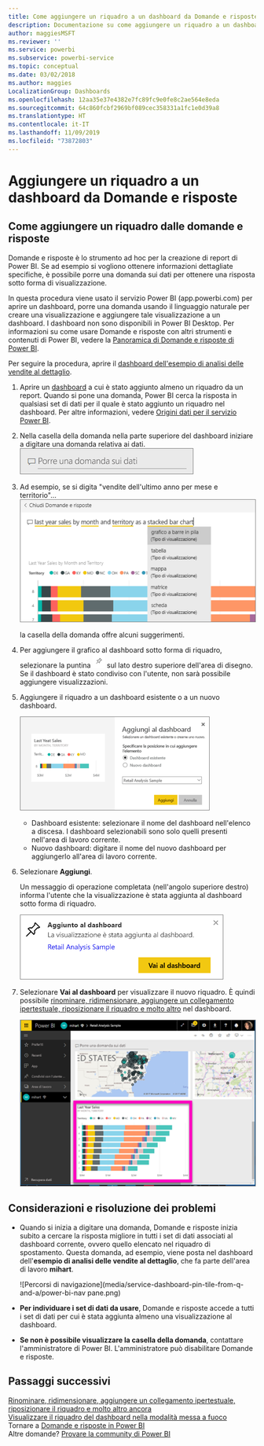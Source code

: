 ```yaml
---
title: Come aggiungere un riquadro a un dashboard da Domande e risposte
description: Documentazione su come aggiungere un riquadro a un dashboard di Power BI nella casella della domanda di Domande e risposte
author: maggiesMSFT
ms.reviewer: ''
ms.service: powerbi
ms.subservice: powerbi-service
ms.topic: conceptual
ms.date: 03/02/2018
ms.author: maggies
LocalizationGroup: Dashboards
ms.openlocfilehash: 12aa35e37e4382e7fc89fc9e0fe8c2ae564e8eda
ms.sourcegitcommit: 64c860fcbf2969bf089cec358331a1fc1e0d39a8
ms.translationtype: HT
ms.contentlocale: it-IT
ms.lasthandoff: 11/09/2019
ms.locfileid: "73872803"
---
```

# <a name="pin-a-tile-to-a-dashboard-from-qa"></a>Aggiungere un riquadro a un dashboard da Domande e risposte
## <a name="how-to-pin-a-tile-from-qa"></a>Come aggiungere un riquadro dalle domande e risposte
Domande e risposte è lo strumento ad hoc per la creazione di report di Power BI. Se ad esempio si vogliono ottenere informazioni dettagliate specifiche, è possibile porre una domanda sui dati per ottenere una risposta sotto forma di visualizzazione.

In questa procedura viene usato il servizio Power BI (app.powerbi.com) per aprire un dashboard, porre una domanda usando il linguaggio naturale per creare una visualizzazione e aggiungere tale visualizzazione a un dashboard. I dashboard non sono disponibili in Power BI Desktop. Per informazioni su come usare Domande e risposte con altri strumenti e contenuti di Power BI, vedere la [Panoramica di Domande e risposte di Power BI](consumer/end-user-q-and-a.md). 

Per seguire la procedura, aprire il [dashboard dell'esempio di analisi delle vendite al dettaglio](sample-retail-analysis.md).


1. Aprire un [dashboard](consumer/end-user-dashboards.md) a cui è stato aggiunto almeno un riquadro da un report. Quando si pone una domanda, Power BI cerca la risposta in qualsiasi set di dati per il quale è stato aggiunto un riquadro nel dashboard.  Per altre informazioni, vedere [Origini dati per il servizio Power BI](service-get-data.md).
2. Nella casella della domanda nella parte superiore del dashboard iniziare a digitare una domanda relativa ai dati.  
   ![Casella delle domande di Domande e risposte](media/service-dashboard-pin-tile-from-q-and-a/power-bi-question-box.png)
3. Ad esempio, se si digita "vendite dell'ultimo anno per mese e territorio"...  
   ![Digitare una domanda](media/service-dashboard-pin-tile-from-q-and-a/power-bi-type-q-and-a.png)

   la casella della domanda offre alcuni suggerimenti.
4. Per aggiungere il grafico al dashboard sotto forma di riquadro, selezionare la puntina ![](media/service-dashboard-pin-tile-from-q-and-a/pbi_pintile.png) sul lato destro superiore dell'area di disegno. Se il dashboard è stato condiviso con l'utente, non sarà possibile aggiungere visualizzazioni.

5. Aggiungere il riquadro a un dashboard esistente o a un nuovo dashboard.

   ![Finestra di dialogo Aggiungi al dashboard](media/service-dashboard-pin-tile-from-q-and-a/power-bi-pin-to-dashboard.png)

   * Dashboard esistente: selezionare il nome del dashboard nell'elenco a discesa. I dashboard selezionabili sono solo quelli presenti nell'area di lavoro corrente.
   * Nuovo dashboard: digitare il nome del nuovo dashboard per aggiungerlo all'area di lavoro corrente.

6. Selezionare **Aggiungi**.

   Un messaggio di operazione completata (nell'angolo superiore destro) informa l'utente che la visualizzazione è stata aggiunta al dashboard sotto forma di riquadro.  

   ![Aggiunta al dashboard](media/service-dashboard-pin-tile-from-q-and-a/power-bi-pin.png)
7. Selezionare **Vai al dashboard** per visualizzare il nuovo riquadro. È quindi possibile [rinominare, ridimensionare, aggiungere un collegamento ipertestuale, riposizionare il riquadro e molto altro](service-dashboard-edit-tile.md) nel dashboard.

   ![dashboard con riquadri](media/service-dashboard-pin-tile-from-q-and-a/power-bi-pinned.png)

## <a name="considerations-and-troubleshooting"></a>Considerazioni e risoluzione dei problemi
* Quando si inizia a digitare una domanda, Domande e risposte inizia subito a cercare la risposta migliore in tutti i set di dati associati al dashboard corrente,  ovvero quello elencato nel riquadro di spostamento. Questa domanda, ad esempio, viene posta nel dashboard dell'**esempio di analisi delle vendite al dettaglio**, che fa parte dell'area di lavoro **mihart**.

  ![Percorsi di navigazione](media/service-dashboard-pin-tile-from-q-and-a/power-bi-nav pane.png)
* **Per individuare i set di dati da usare**,  Domande e risposte accede a tutti i set di dati per cui è stata aggiunta almeno una visualizzazione al dashboard.

* **Se non è possibile visualizzare la casella della domanda**, contattare l'amministratore di Power BI. L'amministratore può disabilitare Domande e risposte.


## <a name="next-steps"></a>Passaggi successivi
[Rinominare, ridimensionare, aggiungere un collegamento ipertestuale, riposizionare il riquadro e molto altro ancora](service-dashboard-edit-tile.md)    
[Visualizzare il riquadro del dashboard nella modalità messa a fuoco](consumer/end-user-focus.md)     
Tornare a [Domande e risposte in Power BI](consumer/end-user-q-and-a.md)  
Altre domande? [Provare la community di Power BI](https://community.powerbi.com/)
